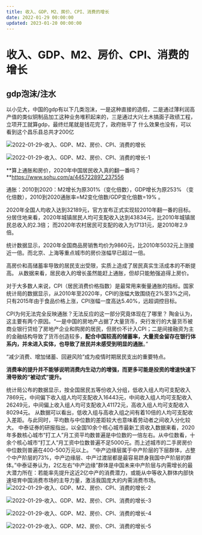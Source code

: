 ```yaml
---
title: 收入、GDP、M2、房价、CPI、消费的增长
date: 2022-01-29 00:00:00
updated: 2023-01-20 00:00:00
---
```



# 收入、GDP、M2、房价、CPI、消费的增长

## gdp泡沫/注水

以小见大，中国的gdp有以下几类泡沫，一是这种直接的造假，二是通过薄利润高产值的类似铜制品加工这种业务堆积起来的，三是通过大兴土木搞面子政绩工程，立项开工就算gdp，最终烂尾就是钱花完了，政府账平了
什么效果也没有，可以看到这个昌乐县总共才200亿

![2022-01-29-收入、GDP、M2、房价、CPI、消费的增长](assets/2022-01-29-收入、GDP、M2、房价、CPI、消费的增长.png)

![2022-01-29-收入、GDP、M2、房价、CPI、消费的增长-1](assets/2022-01-29-收入、GDP、M2、房价、CPI、消费的增长-1.png)

**算上通胀和房价，2020年中国居民收入真的翻一番吗？ **https://www.sohu.com/a/445722897_237556

通胀：2010到2020：M2增长为原301%（变化倍数），GDP增长为原253% （变化倍数），2010到2020通胀率=M2变化倍数/GDP变化倍数=19% 。

2020年全国人均收入达到32189元，官方宣布正式实现较2010年翻一番的目标。
分居住地来看，2020年城镇居民人均可支配收入达到43834元，比2010年城镇居民总收入的2.3倍；
而2020年农村居民可支配的收入为17131元，是2010年2.9倍。

统计数据显示，2020年全国商品房销售均价为9860元，比2010年5032元上涨接近一倍。而北京、上海等重点城市的房价涨幅早已超过一倍。

高房价和高储蓄率导致的居民支出受限，实质上造成了居民真实生活成本的不断提高。
从数据来看，居民收入的增长虽然能赶上通胀，但却只能勉强追得上房价。

对于大多数人来说，CPI（居民消费价格指数）是最常用来衡量通胀的指标。国家统计局的数据显示，从2010年至2020年，CPI的涨幅大致围绕在2%至3%之间，只有2015年由于食品价格上涨，CPI涨幅一度高达5.40%，远超调控目标。

CPI为何无法完全反映通胀？无法反应的这一部分究竟体现在了哪里？
陶金认为，这主要有两个原因。“一是中国的房地产占据了大量货币，央行发行的大量货币被商业银行贷给了房地产企业和购房的居民，但房价不计入CPI；二是间接融资为主的金融结构导致了货币创造较多，**配合中国较高的储蓄率，大量资金留存在银行体系内，并未进入实体，也导致了居民并未感受到明显的通胀**。”

“减少消费、增加储蓄、回避风险”成为疫情时期居民支出的重要特点。




**消费率的提升并不能够说明消费内生动力的增强，而更多可能是投资的增速快速下滑导致的“被动式”提升。**




统计局公布的数据显示，按全国居民五等份收入分组，低收入组人均可支配收入7869元，中间偏下收入组人均可支配收入16443元，中间收入组人均可支配收入26249元，中间偏上收入组人均可支配收入41172元，高收入组人均可支配收入80294元。
从数据可以看出，低收入组与高收入组之间有着10倍的人均可支配收入差距。与此同时，平均数与中位数的差距较大也意味着劳动者之间收入分化较大。
中泰证券的研报指出，以全国10余个核心城市最新工资收入数据来看，2020年多数核心城市“打工人”月工资平均数普遍是中位数的一倍左右。从中位数看，十余个核心城市“打工人”月工资中位数普遍不足5000元。而上述城市的二手房房价中位数则普遍在400-500万元以上。
“中产边缘层属于中产阶层的下层群体，占整个中产阶层的73%，中产边缘层、中产过渡层都是最容易跻身我国中产阶层的群体。”中泰证券认为，2亿左右“中产边缘”群体是中国未来中产阶层与内需增长的最大潜力所在：若能率先提升这近2亿中产的消费潜力，或能从中等收入群体内部快速培育中国消费市场的主导力量，激活我国庞大的内需消费市场。
![2022-01-29-收入、GDP、M2、房价、CPI、消费的增长-2](assets/2022-01-29-收入、GDP、M2、房价、CPI、消费的增长-2.jpeg)

![2022-01-29-收入、GDP、M2、房价、CPI、消费的增长-3](assets/2022-01-29-收入、GDP、M2、房价、CPI、消费的增长-3.png)

![2022-01-29-收入、GDP、M2、房价、CPI、消费的增长-4](assets/2022-01-29-收入、GDP、M2、房价、CPI、消费的增长-4.png)

![2022-01-29-收入、GDP、M2、房价、CPI、消费的增长-5](assets/2022-01-29-收入、GDP、M2、房价、CPI、消费的增长-5.jpeg)

